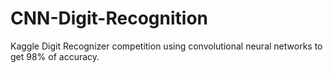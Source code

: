 # CNN-Digit-Recognition

Kaggle Digit Recognizer competition using convolutional neural networks to get 98% of accuracy.
